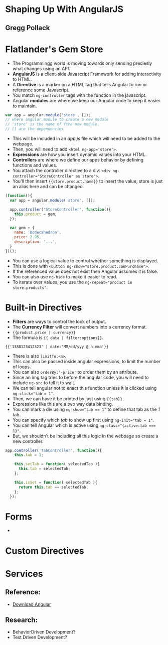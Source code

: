 # Shaping Up With AngularJS
## Gregg Pollack

# Flatlander's Gem Store
- The Programmingg world is moving towards only sending preciesly what changes using an API.
- **AngularJS** is a client-side Javascript Framework for adding interactivity to HTML.
- A **Directive** is a marker on a HTML tag that tells Angular to run or reference some Javascript.
- You match `ng-controller` tags with the function in the javascript.
- Angular **modules** are where we keep our Angular code to keep it easier to maintain.
```js
var app = angular.module('store', []);
// where angular.module to create a new module
// 'store' is the name of fthe new module.
// [] are the dependencies
```
- This will be included in an *app.js* file which will need to be added to the webpage.
- Then, you will need to add `<html ng-app='store'>`.
- **Expressions** are how you insert dynamic values into your HTML.
- **Controllers** are where we define our apps behavior by defining functions and values.
- You attach the controller directive to a div: `<div ng-controller="StoreController as store">`.
- You'll then insert `{{store.product.name}}` to insert the value; store is just an alias here and can be changed.
```js
(function(){
  var app = angular.module('store', []);

  app.controller('StoreController', function(){
    this.product = gem;
  });

  var gem = {
    name: 'Dodecahedron',
    price: 2.95,
    description: '...',
  }
})();
```
- You can use a logical value to control whether something is displayed.
- This is done with `<button ng-show="store.product.canPurchase">`.
- If the referenced value does not exist then Angular assumes it is false.
- You can also use `ng-hide` to make it easier to read.
- To iterate over values, you use the `ng-repeat="product in store.products"`.

# Built-in Directives
- **Filters** are ways to control the look of output.
- The **Currency Filter** will convert numbers into a currency format.
- `{{product.price | currency}}`
- The formula is `{{ data | filter:options}}`.
```angularjs
{{'1388123412323' | date:'MM/dd/yyy @ h:mma'}}
```
- There is also `limitTo:<n>`.
- This can also be passed inside angular expressions; to limit the number of loops.
- You can also `orderBy:'-price'` to order them by an attribute.
- Since an img tag tries to before the angular code, you will need to include `ng-src` to tell it to wait.
- We can tell angular not to enact this function unless it is clicked using `ng-click="tab = 1"`.
- Then, we can have it be printed by just using `{{tab}}`.
- Expressions like this are a two way data binding.
- You can mark a div using `ng-show="tab == 1"` to define that tab as the *1* tab.
- You can specify which *tab* to show up first using `ng-init="tab = 1"`.
- You can tell Angular which is active using `ng-class="{active:tab === 1}"`.
- But, we shouldn't be including all this logic in the webpage so create a new controller.
```js
app.controller('TabController', function(){
    this.tab = 1;

    this.setTab = function( selectedTab ){
      this.tab = selectedTab;
    };

    this.isSet = function( selectedTab ){
      return this.tab == selectedTab;
    };
  });
```

# Forms
-


# Custom Directives

# Services

## Reference:
- [Download Angular](http://angularjs.org)


## Research:
- BehaviorDriven Development?
- Test Driven Development?
